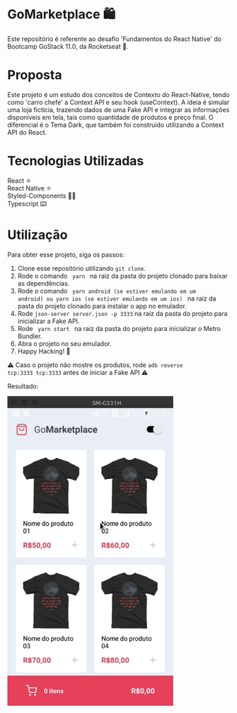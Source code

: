 # GoMarketplace 🛍️
Este repositório é referente ao desafio 'Fundamentos do React Native' do Bootcamp GoStack 11.0, da Rocketseat 🚀.

# Proposta
Este projeto é um estudo dos conceitos de Contexto do React-Native, tendo como 'carro chefe' a Context API e seu hook (useContext).
A ideia é simular uma loja fictícia, trazendo dados de uma Fake API e integrar as informações disponíveis em tela, tais como quantidade de produtos e preço final.
O diferencial é o Tema Dark, que também foi construído utilizando a Context API do React.

# Tecnologias Utilizadas
React ⚛️ <br />
React Native ⚛️ <br />
Styled-Components 💅🏻 <br />
Typescript ⌨️

# Utilização
Para obter esse projeto, siga os passos:
1. Clone esse repositório utilizando <code>git clone</code>.
2. Rode o comando <code> yarn </code> na raíz da pasta do projeto clonado para baixar as dependências.
3. Rode o comando <code> yarn android (se estiver emulando em um android) ou yarn ios (se estiver emulando em um ios) </code> na raíz da pasta do projeto clonado para instalar o app no emulador.
4. Rode <code>json-server server.json -p 3333</code> na raíz da pasta do projeto para inicializar a Fake API.
5. Rode <code> yarn start </code> na raíz da pasta do projeto para inicializar o Metro Bundler.
6. Abra o projeto no seu emulador.
7. Happy Hacking! 🚀

⚠️ Caso o projeto não mostre os produtos, rode <code>adb reverse tcp:3333 tcp:3333</code> antes de iniciar a Fake API ⚠️

Resultado:


<img src="GoMarketplace.gif" />
